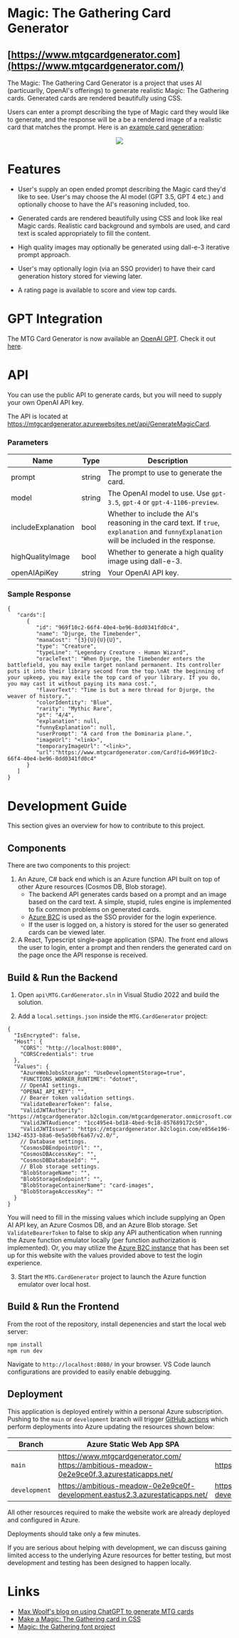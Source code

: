 # Magic: The Gathering Card Generator

## [https://www.mtgcardgenerator.com](https://www.mtgcardgenerator.com/)
The Magic: The Gathering Card Generator is a project that uses AI (particuarlly, OpenAI's offerings) to generate realistic Magic: The Gathering cards. Generated cards are rendered beautifully using CSS.

Users can enter a prompt describing the type of Magic card they would like to generate, and the response will be a be a rendered image of a realistic card that matches the prompt. Here is an [example card generation](https://www.mtgcardgenerator.com/Card?id=732874ce-468e-4823-8605-2cceea9626c5):

<p align="center">
  <img src="cards\Cutlery-Cohort.png">
</p> 

# Features

* User's supply an open ended prompt describing the Magic card they'd like to see. User's may choose the AI model (GPT 3.5, GPT 4 etc.) and optionally choose to have the AI's reasoning included, too.

* Generated cards are rendered beautifully using CSS and look like real Magic cards. Realistic card background and symbols are used, and card text is scaled appropriately to fill the content.

* High quality images may optionally be generated using dall-e-3 iterative prompt approach.

* User's may optionally login (via an SSO provider) to have their card generation history stored for viewing later.

* A rating page is available to score and view top cards.

# GPT Integration

The MTG Card Generator is now available an [OpenAI GPT](https://openai.com/blog/introducing-gpts). Check it out [here](https://chat.openai.com/g/g-gyWs4hFFS-mtg-card-generator).

# API

You can use the public API to generate cards, but you will need to supply your own OpenAI API key. 

The API is located at https://mtgcardgenerator.azurewebsites.net/api/GenerateMagicCard.

### Parameters

| Name | Type | Description |
|---|---|---|
| prompt | string | The prompt to use to generate the card. |
| model | string | The OpenAI model to use. Use `gpt-3.5`, `gpt-4` or `gpt-4-1106-preview`. |
| includeExplanation | bool | Whether to include the AI's reasoning in the card text. If `true`, `explanation` and `funnyExplanation` will be included in the response. |
| highQualityImage | bool | Whether to generate a high quality image using dall-e-3. |
| openAIApiKey | string | Your OpenAI API key. |

### Sample Response

```
{
   "cards":[
      {
         "id": "969f10c2-66f4-40e4-be96-8dd0341fd0c4",
         "name": "Djurge, the Timebender",
         "manaCost": "{3}{U}{U}{U}",
         "type": "Creature",
         "typeLine": "Legendary Creature - Human Wizard",
         "oracleText": "When Djurge, the Timebender enters the battlefield, you may exile target nonland permanent. Its controller puts it into their library second from the top.\nAt the beginning of your upkeep, you may exile the top card of your library. If you do, you may cast it without paying its mana cost.",
         "flavorText": "Time is but a mere thread for Djurge, the weaver of history.",
         "colorIdentity": "Blue",
         "rarity": "Mythic Rare",
         "pt": "4/4",
         "explanation": null,
         "funnyExplanation": null,
         "userPrompt": "A card from the Dominaria plane.",
         "imageUrl": "<link>",
         "temporaryImageUrl": "<link>",
         "url":"https://www.mtgcardgenerator.com/Card?id=969f10c2-66f4-40e4-be96-8dd0341fd0c4"
      }
   ]
}
``````

# Development Guide

This section gives an overview for how to contribute to this project.

## Components

There are two components to this project: 
1. An Azure, C# back end which is an Azure function API built on top of other Azure resources (Cosmos DB, Blob storage).
    * The backend API generates cards based on a prompt and an image based on the card text. A simple, stupid, rules engine is implemented to fix common problems on generated cards.
    * [Azure B2C](https://learn.microsoft.com/en-us/azure/active-directory-b2c/overview) is used as the SSO provider for the login experience.
    * If the user is logged on, a history is stored for the user so generated cards can be viewed later.
2. A React, Typescript single-page application (SPA). The front end allows the user to login, enter a prompt and then renders the generated card on the page once the API response is received.

## Build & Run the Backend

1. Open `api\MTG.CardGenerator.sln` in Visual Studio 2022 and build the solution. 

2. Add a `local.settings.json` inside the `MTG.CardGenerator` project:

```
{
  "IsEncrypted": false,
  "Host": {
    "CORS": "http://localhost:8080",
    "CORSCredentials": true
  },
  "Values": {
    "AzureWebJobsStorage": "UseDevelopmentStorage=true",
    "FUNCTIONS_WORKER_RUNTIME": "dotnet",
    // OpenAI settings.
    "OPENAI_API_KEY": "",
    // Bearer token validation settings.
    "ValidateBearerToken": false,
    "ValidJWTAuthority": "https://mtgcardgenerator.b2clogin.com/mtgcardgenerator.onmicrosoft.com/B2C_1_signup_signin",
    "ValidJWTAudience": "1cc495e4-bd18-4bed-9c18-857689172c50",
    "ValidJWTIssuer": "https://mtgcardgenerator.b2clogin.com/e856e196-1342-4533-b8a6-0e5a50bf6a67/v2.0/",
    // Database settings.
    "CosmosDBEndpointUrl": "",
    "CosmosDBAccessKey": "",
    "CosmosDBDatabaseId": "",
    // Blob storage settings.
    "BlobStorageName": "",
    "BlobStorageEndpoint": "",
    "BlobStorageContainerName": "card-images",
    "BlobStorageAccessKey": ""
  }
}
```

You will need to fill in the missing values which include supplying an Open AI API key, an Azure Cosmos DB, and an Azure Blob storage. Set `ValidateBearerToken` to false to skip any API authentication when running the Azure function emulator locally (per function authorization is implemented). Or, you may utilize the [Azure B2C instance]((https://learn.microsoft.com/en-us/azure/active-directory-b2c/overview)) that has been set up for this website with the values provided above to test the login experience.

3. Start the `MTG.CardGenerator` project to launch the Azure function emulator over local host.

## Build & Run the Frontend

From the root of the repository, install depenencies and start the local web server:
```
npm install
npm run dev
```

Navigate to `http://localhost:8080/` in your browser. VS Code launch configurations are provided to easily enable debugging.

## Deployment

This application is deployed entirely within a personal Azure subscription. Pushing to the `main` or `development` branch will trigger [GitHub actions](https://github.com/forrestcoward/MTG-Card-Generator/actions) which perform deployments into Azure updating the resources shown below:

| Branch | Azure Static Web App SPA  | Azure Function |
|---|---|---|
| `main` | https://www.mtgcardgenerator.com/ <br /> https://ambitious-meadow-0e2e9ce0f.3.azurestaticapps.net/ | https://mtgcardgenerator.azurewebsites.net |
| `development` | https://ambitious-meadow-0e2e9ce0f-development.eastus2.3.azurestaticapps.net/ | https://mtgcardgenerator-development.azurewebsites.net |

All other resources required to make the website work are already deployed and configured in Azure.

Deployments should take only a few minutes.

If you are serious about helping with development, we can discuss gaining limited access to the underlying Azure resources for better testing, but most development and testing has been designed to happen locally.

# Links

* [Max Woolf's blog on using ChatGPT to generate MTG cards](https://minimaxir.com/2023/03/new-chatgpt-overlord/)
* [Make a Magic: The Gathering card in CSS](https://codeburst.io/make-a-magic-the-gathering-card-in-css-5e4e06a5e604)
* [Magic: the Gathering font project](https://github.com/andrewgioia/mana)
